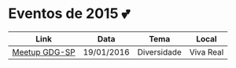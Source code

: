 # Eventos de 2015 :two_hearts:

| Link | Data | Tema | Local |
| --- | --- | --- | --- |
| [Meetup GDG-SP](http://www.meetup.com/GDG-SP/events/228358153/) | 19/01/2016  | Diversidade  | Viva Real |

